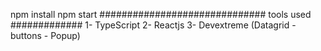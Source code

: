 npm install
npm start
############################## tools used #############
1- TypeScript
2- Reactjs
3- Devextreme (Datagrid - buttons - Popup)
